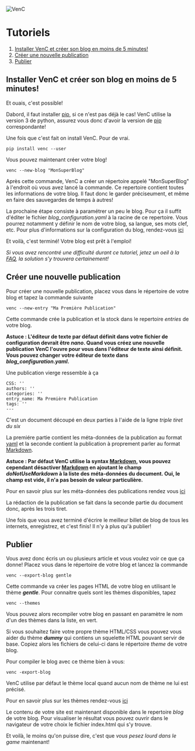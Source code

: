 ![VenC](http://download.tuxfamily.org/dsalem/img/2017_-_Denis_Salem_-_CC_By_SA_-_VenC-logo.svg "VenC")

# Tutoriels

1. [Installer VenC et créer son blog en moins de 5 minutes!](#installer-venc-et-cr%C3%A9er-son-blog-en-moins-de-5-minutes)
2. [Créer une nouvelle publication](#créer-une-nouvelle-publication)
3. [Publier](#publier)


## Installer VenC et créer son blog en moins de 5 minutes!

Et ouais, c'est possible!

Dabord, il faut installer [pip](https://pypi.python.org/pypi/pip), si ce n'est pas déjà le cas! VenC utilise la version 3 de python, assurez vous donc d'avoir la version de [pip](https://pypi.python.org/pypi/pip) correspondante!

Une fois que c'est fait on install VenC. Pour de vrai.

	pip install venc --user

Vous pouvez maintenant créer votre blog!

	venc --new-blog "MonSuperBlog"

Après cette commande, VenC a créer un répertoire appelé "MonSuperBlog" à l'endroit où vous avez lancé la commande. Ce repertoire contient toutes les informations de votre blog. Il faut donc le garder préciseument, et même en faire des sauvegardes de temps à autres!

La prochaine étape consiste à paramétrer un peu le blog. Pour ça il suffit d'éditer le fichier *blog_configuration.yaml* à la racine de ce repertoire. Vous pourrez notamment y définir le nom de votre blog, sa langue, ses mots clef, etc. Pour plus d'informations sur la configuration du blog, rendez-vous [ici](https://framagit.org/denissalem/VenC/blob/master/doc/FR.md#fichier-de-configuration-principal)

Et voilà, c'est terminé! Votre blog est prêt à l'emploi!

_Si vous avez rencontré une difficulté durant ce tutoriel, jetez un oeil à la [FAQ](faqFR.md), la solution s'y trouvera certainement!_

## Créer une nouvelle publication

Pour créer une nouvelle publication, placez vous dans le répertoire de votre blog et tapez la commande suivante

	venc --new-entry "Ma Première Publication"

Cette commande crée la publication et la stock dans le repertoire *entries* de votre blog.

__Astuce : L'éditeur de texte par défaut définit dans votre fichier de configuration devrait être _nano_. Quand vous créez une nouvelle publication VenC l'ouvre pour vous dans l'éditeur de texte ainsi définit. Vous pouvez changer votre éditeur de texte dans *blog_configuration.yaml*.__

Une publication vierge ressemble à ça

	CSS: ''
	authors: ''
	categories: ''
	entry_name: Ma Première Publication
	tags: ''
	---

C'est un document découpé en deux parties à l'aide de la ligne _triple tiret du six_

La premiére partie contient les méta-données de la publication au format [yaml](http://www.yaml.org/) et la seconde contient la publication à proprement parler au format [Markdown](https://daringfireball.net/projects/markdown/).

__Astuce : Par défaut VenC utilise la syntax [Markdown](https://daringfireball.net/projects/markdown/), vous pouvez cependant désactiver [Markdown](https://daringfireball.net/projects/markdown/) en ajoutant le champ _doNotUseMarkdown_ à la liste des méta-données du document. Oui, le champ est vide, il n'a pas besoin de valeur particulière.__

Pour en savoir plus sur les méta-données des publications rendez vous [ici](FR.md#les-publications)

La rédaction de la publication se fait dans la seconde partie du document donc, après les trois tiret.

Une fois que vous avez terminé d'écrire le meilleur billet de blog de tous les internets, enregistrez, et c'est finis! Il n'y à plus qu'à publier!

## Publier

Vous avez donc écris un ou plusieurs article et vous voulez voir ce que ça donne! Placez vous dans le répertoire de votre blog et lancez la commande

	venc --export-blog gentle

Cette commande va créer les pages HTML de votre blog en utilisant le thème __*gentle*__. Pour connaitre quels sont les thèmes disponibles, tapez

	venc --themes

Vous pouvez alors recompiler votre blog en passant en paramètre le nom d'un des thèmes dans la liste, en vert.

Si vous souhaitez faire votre propre thème HTML/CSS vous pouvez vous aider du thème __*dummy*__ qui contiens un squelette HTML pouvant servir de base. Copiez alors les fichiers de celui-ci dans le répertoire _theme_ de votre blog.

Pour compiler le blog avec ce thème bien à vous:

	venc -export-blog

VenC utilise par défaut le thème local quand aucun nom de thème ne lui est précisé.

Pour en savoir plus sur les thèmes rendez-vous [ici](FR.md#les-thèmes)

Le contenu de votre site est maintenant disponible dans le repertoire _blog_ de votre blog. Pour visualiser le résultat vous pouvez ouvrir dans le navigateur de votre choix le fichier index.html qui s'y trouve.

Et voilà, le moins qu'on puisse dire, c'est que _vous pesez lourd dans le game_ maintenant!






